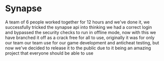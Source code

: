 # Synapse
A team of 6 people worked together for 12 hours and we've done it, we successfully tricked the synapse api into thinking we had a correct login and bypassed the security checks to run in offline mode, now with this we have branched it off as a crack free for all to use, originally it was for only our team our team use for our game development and anticheat testing, but now we've decided to release it to the public due to it being an amazing project that everyone should be able to use
